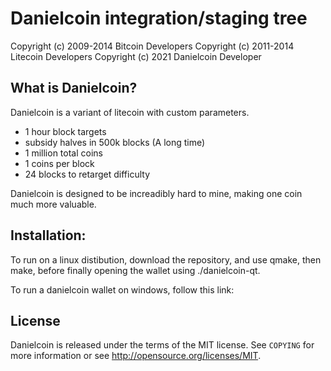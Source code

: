 Danielcoin integration/staging tree
================================

Copyright (c) 2009-2014 Bitcoin Developers
Copyright (c) 2011-2014 Litecoin Developers
Copyright (c) 2021 Danielcoin Developer

What is Danielcoin?
----------------


Danielcoin is a variant of litecoin with custom parameters.
 - 1 hour block targets
 - subsidy halves in 500k blocks (A long time)
 - 1 million total coins
 - 1 coins per block
 - 24 blocks to retarget difficulty

Danielcoin is designed to be increadibly hard to mine, making one coin much more valuable.

Installation:
-------
To run on a linux distibution, download the repository, and use qmake, then make, before finally opening the wallet using ./danielcoin-qt.

To run a danielcoin wallet on windows, follow this link: 

License
-------

Danielcoin is released under the terms of the MIT license. See `COPYING` for more
information or see http://opensource.org/licenses/MIT.

